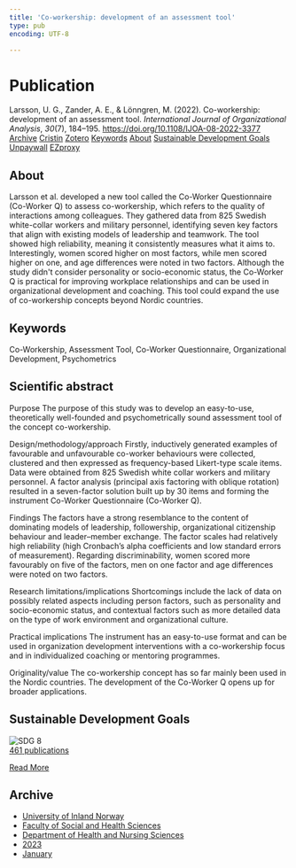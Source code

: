```yaml
---
title: 'Co-workership: development of an assessment tool'
type: pub
encoding: UTF-8

---
```

<h1>Publication</h1>
<article id="csl-bib-container-FN7T6TB4" class="csl-bib-container">
  <div class="csl-bib-body"> <div class="csl-entry">Larsson, U. G., Zander, A. E., &#38; Lönngren, M. (2022). Co-workership: development of an assessment tool. <i>International Journal of Organizational Analysis</i>, <i>30</i>(7), 184–195. <a href="https://doi.org/10.1108/IJOA-08-2022-3377">https://doi.org/10.1108/IJOA-08-2022-3377</a></div> </div>
  <div class="csl-bib-buttons">
    <a href="#taxonomy-article-FN7T6TB4" alt="archive" class="csl-bib-button">Archive</a>
    <a href="https://app.cristin.no/results/show.jsf?id=2099695" alt="Cristin" class="csl-bib-button">Cristin</a>
    <a href="http://zotero.org/groups/5881554/items/FN7T6TB4" alt="Zotero" class="csl-bib-button">Zotero</a>
    <a href="#keywords-article-FN7T6TB4" alt="keywords" class="csl-bib-button">Keywords</a>
    <a href="#about-article-FN7T6TB4" alt="about_pub" class="csl-bib-button">About</a>
    <a href="#sdg-article-FN7T6TB4" alt="sdg" class="csl-bib-button">Sustainable Development Goals</a>
    <a href="https://www.emerald.com/insight/content/doi/10.1108/IJOA-08-2022-3377/full/pdf?title=co-workership-development-of-an-assessment-tool" alt="Unpaywall" class="csl-bib-button">Unpaywall</a>
    <a href="https://www.emerald.com/insight/content/doi/10.1108/IJOA-08-2022-3377/full/pdf?title=co-workership-development-of-an-assessment-tool" alt="EZproxy" class="csl-bib-button">EZproxy</a>
  </div>
  <div id="csl-bib-meta-container-FN7T6TB4"></div>
</article>
<div id="csl-bib-meta-FN7T6TB4" class="csl-bib-meta">
  <article id="about-article-FN7T6TB4" class="about_pub-article">
    <h1>About</h1>
    Larsson et al. developed a new tool called the Co-Worker Questionnaire (Co-Worker Q) to assess co-workership, which refers to the quality of interactions among colleagues. They gathered data from 825 Swedish white-collar workers and military personnel, identifying seven key factors that align with existing models of leadership and teamwork. The tool showed high reliability, meaning it consistently measures what it aims to. Interestingly, women scored higher on most factors, while men scored higher on one, and age differences were noted in two factors. Although the study didn't consider personality or socio-economic status, the Co-Worker Q is practical for improving workplace relationships and can be used in organizational development and coaching. This tool could expand the use of co-workership concepts beyond Nordic countries.
  </article>
  <article id="keywords-article-FN7T6TB4" class="keywords-article">
    <h1>Keywords</h1>
    Co-Workership, Assessment Tool, Co-Worker Questionnaire, Organizational Development, Psychometrics
  </article>
  <article id="abstract-article-FN7T6TB4" class="abstract-article">
    <h1>Scientific abstract</h1>
    Purpose 
The purpose of this study was to develop an easy-to-use, theoretically well-founded and psychometrically sound assessment tool of the concept co-workership. 
 
Design/methodology/approach 
Firstly, inductively generated examples of favourable and unfavourable co-worker behaviours were collected, clustered and then expressed as frequency-based Likert-type scale items. Data were obtained from 825 Swedish white collar workers and military personnel. A factor analysis (principal axis factoring with oblique rotation) resulted in a seven-factor solution built up by 30 items and forming the instrument Co-Worker Questionnaire (Co-Worker Q). 
 
Findings 
The factors have a strong resemblance to the content of dominating models of leadership, followership, organizational citizenship behaviour and leader–member exchange. The factor scales had relatively high reliability (high Cronbach’s alpha coefficients and low standard errors of measurement). Regarding discriminability, women scored more favourably on five of the factors, men on one factor and age differences were noted on two factors. 
 
Research limitations/implications 
Shortcomings include the lack of data on possibly related aspects including person factors, such as personality and socio-economic status, and contextual factors such as more detailed data on the type of work environment and organizational culture. 
 
Practical implications 
The instrument has an easy-to-use format and can be used in organization development interventions with a co-workership focus and in individualized coaching or mentoring programmes. 
 
Originality/value 
The co-workership concept has so far mainly been used in the Nordic countries. The development of the Co-Worker Q opens up for broader applications.
  </article>
  <article id="sdg-article-FN7T6TB4" class="sdg-article">
    <h1>Sustainable Development Goals</h1>
    <div class="sdg-container"><div id="sdg8" class="sdg">
        <img src="{{< params subfolder >}}images/sdg/sdg08_en.png" class="image" alt="SDG 8">
        <div class="sdg-overlay">
          <a href="{{< params subfolder >}}en/archive/?sdg=8#archive" class="sdg-publication-count"><span>461</span> publications</a>
          <p><a href="https://sdgs.un.org/goals/goal8" class="sdg-read-more">Read More</a></p>
        </div>
      </div></div>
  </article>
  <article id="taxonomy-article-FN7T6TB4" class="taxonomy-article">
    <h1>Archive</h1>
    <ul>
      <li><a href="{{< params subfolder >}}en/archive/?key=3DCRN523">University of Inland Norway</a></li>
      <li><a href="{{< params subfolder >}}en/archive/?key=IDKFS3MX">Faculty of Social and Health Sciences</a></li>
      <li><a href="{{< params subfolder >}}en/archive/?key=GTV4ECMZ">Department of Health and Nursing Sciences</a></li>
      <li><a href="{{< params subfolder >}}en/archive/?key=RX9SDGSP">2023</a></li>
      <li><a href="{{< params subfolder >}}en/archive/?key=6PN5C2JQ">January</a></li>
    </ul>
  </article>
</div>
